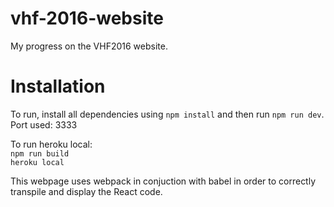 # vhf-2016-website
My progress on the VHF2016 website.

# Installation
To run, install all dependencies using `npm install` and then run `npm run dev`.  
Port used: 3333  

To run heroku local:  
`npm run build`  
`heroku local`
  
This webpage uses webpack in conjuction with babel in order to correctly transpile and display the React code.
